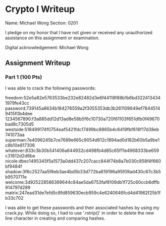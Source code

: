 # Crypto I Writeup

Name: Michael Wong
Section: 0201

I pledge on my honor that I have not given or received any unauthorized
assistance on this assignment or examination.

Digital acknowledgement: Michael Wong

## Assignment Writeup

### Part 1 (100 Pts)

I was able to crack the following passwords:

freedom:52e5a82e5763533be232e82482d3e6f44118f88b1b6bd3224134341979fe43cc
password:739145a8634b184276559a2f3055353db3b261109649ef78445149415f0b4dee
1234567890:f3a885dd12d13ad8e58b5f6c10730a720f61103f651dfb0f49670bad8c7305d5
westside:518499174f0754eaf5421fdc17499bc8865b4c6419fbf616f17d38eb741073aa
superman:7e4096245b7ce7689e665c9054d612c1894ad0d182b60b5a9be1c8b10e817306
whatever:833c3b30b541406a644932cd498fb4d85c65f11e4968333be659c31812d2d6be
nicole:dbec1495345f5a1573a0dd437c207cacc844f74b8a7b030c858f4f660bf9484f
shadow:3f6c2527aa5f8eb3ae4bd5b33d772ba819196a95f09ad430c67c3b5b9570711e
welcome:3d925228586369644c84ae5da6753faf8109db1f725c60ccb6dffb914797d289
matrix:247ead31de7efd5c8fd859630ecb959c4e6240646fcd4d41962f25b1fb33c702

I was able to get these passwords and their associated hashes by using my crack.py. While doing so, I had to use '.rstrip()' in order to delete the new line character in creating and comparing hashes. 

